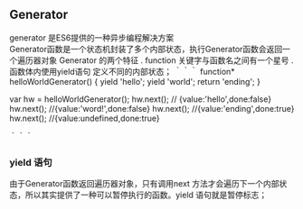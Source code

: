 ## Generator
generator 是ES6提供的一种异步编程解决方案  
Generator函数是一个状态机封装了多个内部状态，执行Generator函数会返回一个遍历器对象
Generator 的两个特征
. function 关键字与函数名之间有一个星号
. 函数体内使用yield语句 定义不同的内部状态；
｀｀｀
function* helloWorldGenerator() {
  yield 'hello';
  yield 'world';
  return 'ending';
}

var hw = helloWorldGenerator();
hw.next();
// {value:'hello',done:false}
hw.next();
//{value:'word!',done:false}
hw.next();
//{value:'ending',done:true}
hw.next();
//{value:undefined,done:true}

｀｀｀
### yield 语句
由于Generator函数返回遍历器对象，只有调用next 方法才会遍历下一个内部状态，所以其实提供了一种可以暂停执行的函数。yield 语句就是暂停标志；
